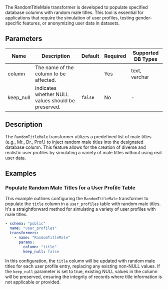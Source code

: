 The RandomTitleMale transformer is developed to populate specified database columns with random male titles. This tool is essential for applications that require the simulation of user profiles, testing gender-specific features, or anonymizing user data in datasets.

## Parameters

| Name       | Description                                           | Default | Required | Supported DB Types |
|------------|-------------------------------------------------------|---------|----------|--------------------|
| column     | The name of the column to be affected.                |         | Yes      | text, varchar      |
| keep_null  | Indicates whether NULL values should be preserved.   | `false` | No       | -                  |

## Description

The `RandomTitleMale` transformer utilizes a predefined list of male titles (e.g., Mr., Dr., Prof.) to inject random male titles into the designated database column. This feature allows for the creation of diverse and realistic user profiles by simulating a variety of male titles without using real user data.

## Examples

### Populate Random Male Titles for a User Profile Table

This example outlines configuring the `RandomTitleMale` transformer to populate the `title` column in a `user_profiles` table with random male titles. It's a straightforward method for simulating a variety of user profiles with male titles.

```yaml
- schema: "public"
  name: "user_profiles"
  transformers:
    - name: "RandomTitleMale"
      params:
        column: "title"
        keep_null: false
```

In this configuration, the `title` column will be updated with random male titles for each user profile entry, replacing any existing non-NULL values. If the `keep_null` parameter is set to true, existing NULL values in the column will be preserved, ensuring the integrity of records where title information is not applicable or provided.
